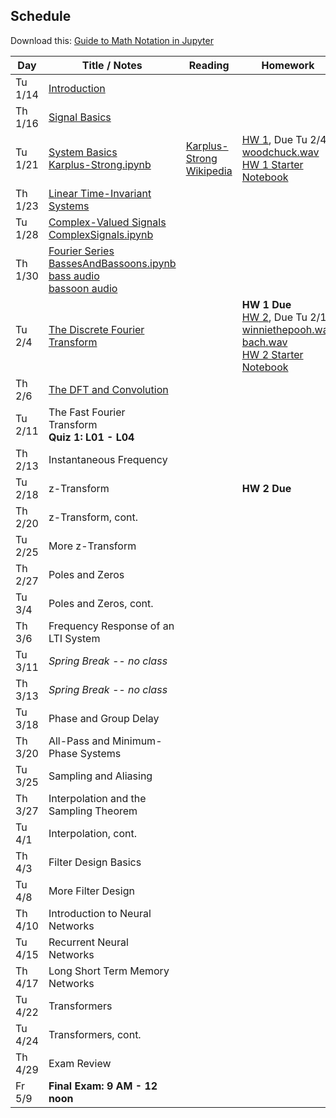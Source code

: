 ## Schedule

Download this: [Guide to Math Notation in Jupyter](examples/MathNotationGuide.ipynb)


| Day     | Title / Notes                                                      | Reading               | Homework                                   |
|---------|--------------------------------------------------------------------|-----------------------|--------------------------------------------|
| Tu 1/14 | [Introduction](lectures/L00-Introduction.pdf)                      |                       |                                            |
| Th 1/16 | [Signal Basics](lectures/L01-SignalBasics.pdf)                     |                       |                                            |
| Tu 1/21 |  [System Basics](lectures/L02-SystemBasics.pdf)<br>[Karplus-Strong.ipynb](examples/Karplus-Strong.ipynb) | [Karplus-Strong Wikipedia](https://en.wikipedia.org/wiki/Karplus%E2%80%93Strong_string_synthesis)   | [HW 1](homeworks/hw1.pdf), Due Tu 2/4<br>[woodchuck.wav](homeworks/woodchuck.wav)<br>[HW 1 Starter Notebook](homeworks/HW1-Starter.ipynb) |
| Th 1/23 | [Linear Time-Invariant Systems](lectures/L03-LTISystems.pdf) |  |      |
| Tu 1/28 | [Complex-Valued Signals](lectures/L04-ComplexSignals.pdf)<br>[ComplexSignals.ipynb](examples/ComplexSignals.ipynb) | |                  |
| Th 1/30 | [Fourier Series](lectures/L05-FourierSeries.pdf)<br>[BassesAndBassoons.ipynb](examples/BassesAndBassoons.ipynb)<br>[bass audio](examples/double-bass_A1_1_forte_arco-normal.wav)<br>[bassoon audio](examples/bassoon_A2_1_forte_normal.wav) |  |  |
| Tu 2/4  | [The Discrete Fourier Transform](lectures/L06-DiscreteFourierTransform.pdf) | | **HW 1 Due**<br>[HW 2](homeworks/hw2.pdf), Due Tu 2/18<br>[winniethepooh.wav](homeworks/winniethepooh.wav)<br>[bach.wav](homeworks/bach.wav)<br>[HW 2 Starter Notebook](homeworks/HW2-Starter.ipynb) |
| Th 2/6  | [The DFT and Convolution](lectures/L07-DFTConvolution.pdf)         |                       |                                            |
| Tu 2/11 | The Fast Fourier Transform<br>**Quiz 1: L01 - L04** |         |  |
| Th 2/13 | Instantaneous Frequency |                       |                                            |
| Tu 2/18 | z-Transform |                       | **HW 2 Due** |
| Th 2/20 | z-Transform, cont.                    |                       |                                            |
| Tu 2/25 | More z-Transform |                       |                                |
| Th 2/27 | Poles and Zeros | | |
| Tu 3/4  | Poles and Zeros, cont. | | |
| Th 3/6  | Frequency Response of an LTI System                  |                       |                                            |
| Tu 3/11 | *Spring Break -- no class*                   |                       |  |
| Th 3/13 | *Spring Break -- no class*  | |
| Tu 3/18 | Phase and Group Delay |                       |                                            |
| Th 3/20 | All-Pass and Minimum-Phase Systems |            |                                            |
| Tu 3/25 | Sampling and Aliasing      |                       |                                            |
| Th 3/27 | Interpolation and the Sampling Theorem | |                              |
| Tu 4/1  | Interpolation, cont.  |                       |    |
| Th 4/3  | Filter Design Basics |     |                                            |
| Tu 4/8  | More Filter Design |  |     |
| Th 4/10 | Introduction to Neural Networks                                    |  | |
| Tu 4/15 | Recurrent Neural Networks                                          |                       |                                            |
| Th 4/17 | Long Short Term Memory Networks                                    |  |                                            |
| Tu 4/22 | Transformers                             |       |                                            |
| Tu 4/24 | Transformers, cont.                      |       |                                            |
| Th 4/29 | Exam Review                                                        |                       |                               |
| Fr 5/9  | **Final Exam: 9 AM - 12 noon**  |                       |                                            |
